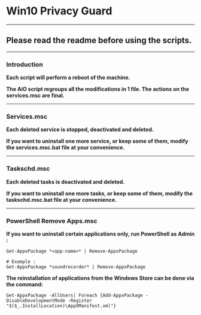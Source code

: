 # Win10 Privacy Guard
---

## Please read the readme before using the scripts.

---

### Introduction

**Each script will perform a reboot of the machine.**

**The AiO script regroups all the modifications in 1 file. The actions on the services.msc are final.**

---

### Services.msc

**Each deleted service is stopped, deactivated and deleted.**

**If you want to uninstall one more service, or keep some of them, modify the services.msc.bat file at your convenience.**

---

### Taskschd.msc

**Each deleted tasks is deactivated and deleted.**

**If you want to uninstall one more tasks, or keep some of them, modify the taskschd.msc.bat file at your convenience.**

---

### PowerShell Remove Apps.msc

**If you want to uninstall certain applications only, run PowerShell as Admin :**

```
Get-AppxPackage *<app-name>* | Remove-AppxPackage

# Exemple :
Get-AppxPackage *soundrecorder* | Remove-AppxPackage
```

**The reinstallation of applications from the Windows Store can be done via the command:**

``` batch
Get-AppxPackage -AllUsers| Foreach {Add-AppxPackage -DisableDevelopmentMode -Register "$($_.InstallLocation)\AppXManifest.xml"}
```